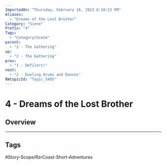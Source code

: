 ```yaml
---
ImportedOn: "Thursday, February 16, 2023 6:10:23 PM"
Aliases:
  - "Dreams of the Lost Brother"
Category: "Scene"
Prefix: "4"
Tags:
  - "Category/Scene"
parent:
  - "2 - The Gathering"
up:
  - "2 - The Gathering"
prev:
  - "1 - Defilers!"
next:
  - "2 - Dueling Drums and Dances"
RWtopicId: "Topic_5405"
---
```

# 4 - Dreams of the Lost Brother
## Overview

---
## Tags
#Story-Scope/RzrCoast-Short-Adventures

